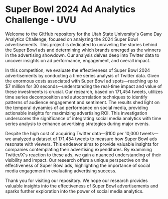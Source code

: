 # Super Bowl 2024 Ad Analytics Challenge - UVU

Welcome to the GitHub repository for the Utah State University's Game Day Analytics Challenge, focused on analyzing the 2024 Super Bowl advertisements. This project is dedicated to unraveling the stories behind the Super Bowl ads and determining which brands emerged as the winners in the advertising showdown. Our analysis delves deep into Twitter data to uncover insights on ad performance, engagement, and overall impact.

In this competition, we evaluate the effectiveness of Super Bowl 2024 advertisements by conducting a time series analysis of Twitter data. Given the enormous costs associated with Super Bowl ad spots—reaching up to $7 million for 30 seconds—understanding the real-time impact and value of these investments is crucial. Our research, based on 171,454 tweets, utilizes time series decomposition and autocorrelation techniques to identify patterns of audience engagement and sentiment. The results shed light on the temporal dynamics of ad performance on social media, providing actionable insights for maximizing advertising ROI. This investigation underscores the significance of integrating social media analytics with time series analysis to enhance advertising strategies during major events.

Despite the high cost of acquiring Twitter data—$100 per 10,000 tweets—we analyzed a dataset of 171,454 tweets to measure how Super Bowl ads resonate with viewers. This endeavor aims to provide valuable insights for companies contemplating their advertising expenditures. By examining Twitter/X's reaction to these ads, we gain a nuanced understanding of their visibility and impact. Our research offers a unique perspective on the effectiveness of Super Bowl ads, highlighting the importance of social media engagement in evaluating advertising success. 

Thank you for visiting our repository. We hope our research provides valuable insights into the effectiveness of Super Bowl advertisements and sparks further exploration into the power of social media analytics.
